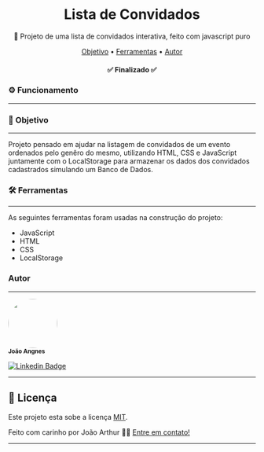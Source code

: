 <h1 align="center">Lista de Convidados</h1>

<p align="center"> 📃 Projeto de uma lista de convidados interativa, feito com javascript puro </p>

<p align="center">
 <a href="#objetivo">Objetivo</a> •
 <a href="#features">Ferramentas</a> • 
 <a href="#autor">Autor</a>
</p>

<h4 align="center"> 
	✅ Finalizado ✅
</h4>

### ⚙️ Funcionamento
---

### 💈 Objetivo
---
Projeto pensado em ajudar na listagem de convidados de um evento ordenados pelo genêro do mesmo, utilizando HTML, CSS e JavaScript juntamente com o LocalStorage para armazenar os dados dos convidados cadastrados simulando um Banco de Dados.


### 🛠 Ferramentas
---

As seguintes ferramentas foram usadas na construção do projeto:

- JavaScript
- HTML
- CSS
- LocalStorage


### Autor
---
 <img style="border-radius: 50%;" src="" width="100px;" alt=""/>
 <br />
 <sub><b width='20px'>João Angnes</b></sub></a> <a href="https://github.com/joaoangnes"></a>

[![Linkedin Badge](https://img.shields.io/badge/-JoãoAngnes-blue?style=flat-square&logo=Linkedin&logoColor=white&link=https://www.linkedin.com/in/joão-arthur-zambirão-angnes-7675a0208/)](https://www.linkedin.com/in/joão-arthur-zambirão-angnes-7675a0208/) 

---

## 📝 Licença

Este projeto esta sobe a licença [MIT](./LICENSE).

Feito com carinho por João Arthur 👋🏽 [Entre em contato!](https://www.linkedin.com/in/joão-arthur-zambirão-angnes-7675a0208/)

---
